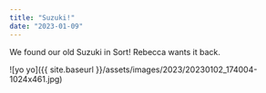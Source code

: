 ```yaml
---
title: "Suzuki!"
date: "2023-01-09"
---
```


We found our old Suzuki in Sort! Rebecca wants it back.

![yo yo]({{ site.baseurl }}/assets/images/2023/20230102_174004-1024x461.jpg)

